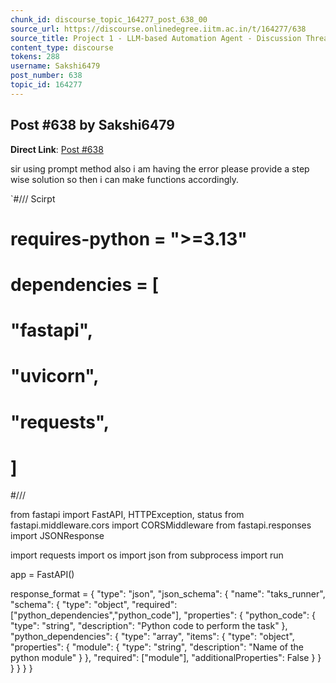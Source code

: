 ```yaml
---
chunk_id: discourse_topic_164277_post_638_00
source_url: https://discourse.onlinedegree.iitm.ac.in/t/164277/638
source_title: Project 1 - LLM-based Automation Agent - Discussion Thread [TDS Jan 2025]
content_type: discourse
tokens: 288
username: Sakshi6479
post_number: 638
topic_id: 164277
---
```


## Post #638 by Sakshi6479

**Direct Link**: [Post #638](https://discourse.onlinedegree.iitm.ac.in/t/164277/638)

sir using prompt method also i am having the error please provide a step wise solution so then i can make functions accordingly.

`#/// Scirpt
# requires-python = "&gt;=3.13"
# dependencies = [
# "fastapi",
# "uvicorn",
# "requests",
# ]
#///

from fastapi import FastAPI, HTTPException, status
from fastapi.middleware.cors import CORSMiddleware
from fastapi.responses import JSONResponse

import requests
import os
import json
from subprocess import run

app = FastAPI()

response_format = {
 "type": "json",
 "json_schema": {
 "name": "taks_runner",
 "schema": {
 "type": "object",
 "required": ["python_dependencies","python_code"],
 "properties": {
 "python_code": {
 "type": "string",
 "description": "Python code to perform the task"
 },
 "python_dependencies": {
 "type": "array",
 "items": {
 "type": "object",
 "properties": {
 "module": {
 "type": "string",
 "description": "Name of the python module"
 }
 },
 "required": ["module"],
 "additionalProperties": False
 }
 }
 }
 }
}
}
